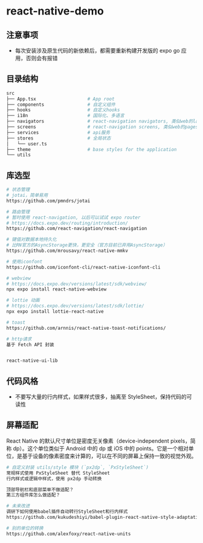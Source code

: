 # react-native-demo

## 注意事项

- 每次安装涉及原生代码的新依赖后，都需要重新构建开发版的 expo go 应用，否则会有报错

## 目录结构

```bash
src
├── App.tsx                   # App root
├── components                # 自定义组件
├── hooks                     # 自定义hooks
├── i18n                      # 国际化、多语言
├── navigators                # react-navigation navigators, 类似web的layout
├── screens                   # react-navigation screens, 类似web的pages
├── services                  # api服务
├── stores                    # 全局状态
│   └── user.ts
├── theme                     # base styles for the application
└── utils
```

## 库选型

```bash
# 状态管理
# jotai，简单易用
https://github.com/pmndrs/jotai

# 路由管理
# 暂时使用 react-navigation, 以后可以试试 expo router
# https://docs.expo.dev/routing/introduction/
https://github.com/react-navigation/react-navigation

# 键值对数据本地持久化
# 比RN官方的AsyncStorage更快，更安全（官方目前已弃用AsyncStorage）
https://github.com/mrousavy/react-native-mmkv

# 使用iconfont
https://github.com/iconfont-cli/react-native-iconfont-cli

# webview
# https://docs.expo.dev/versions/latest/sdk/webview/
npx expo install react-native-webview

# lottie 动画
# https://docs.expo.dev/versions/latest/sdk/lottie/
npx expo install lottie-react-native

# toast
https://github.com/arnnis/react-native-toast-notifications/

# http请求
基于 Fetch API 封装


react-native-ui-lib
```

## 代码风格

- 不要写大量的行内样式，如果样式很多，抽离至 StyleSheet，保持代码的可读性

## 屏幕适配

React Native 的默认尺寸单位是密度无关像素（device-independent pixels，简称 dp）。这个单位类似于 Android 中的 dp 或 iOS 中的 points。它是一个相对单位，是基于设备的像素密度来计算的，可以在不同的屏幕上保持一致的视觉外观。

```bash
# 自定义封装 utils/style 模块 (`px2dp`, `PxStyleSheet`)
常规样式使用 PxStyleSheet 替代 StyleSheet
行内样式或逻辑中样式，使用 px2dp 手动转换

顶部导航栏和底部菜单不做适配？
第三方组件库怎么做适配？

# 未来改进
调研下如何使用babel插件自动转行StyleSheet和行内样式
https://github.com/kukudeshiyi/babel-plugin-react-native-style-adaptation

# 别的单位的转换
https://github.com/alexfoxy/react-native-units
```
